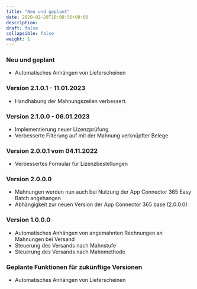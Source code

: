 ```yaml
---
title: "Neu und geplant"
date: 2020-02-28T10:08:56+09:00
description: 
draft: false
collapsible: false
weight: 1
---
```


### Neu und geplant
- Automatisches Anhängen von Lieferscheinen

### Version 2.1.0.1 - 11.01.2023
- Handhabung der Mahnungszeilen verbessert.

### Version 2.1.0.0 - 06.01.2023
- Implementierung neuer Lizenzprüfung
- Verbesserte Filterung auf mit der Mahnung verknüpfter Belege

### Version 2.0.0.1 vom 04.11.2022
 - Verbessertes Formular für Lizenzbestellungen

### Version 2.0.0.0
- Mahnungen werden nun auch bei Nutzung der App Connector 365 Easy Batch angehangen
- Abhängigkeit zur neuen Version der App Connector 365 base (2.0.0.0)

### Version 1.0.0.0
- Automatisches Anhängen von angemahnten Rechnungen an Mahnungen bei Versand
- Steuerung des Versands nach Mahnstufe
- Steuerung des Versands nach Mahnmethode

### Geplante Funktionen für zukünftige Versionen
- Automatisches Anhängen von Lieferscheinen